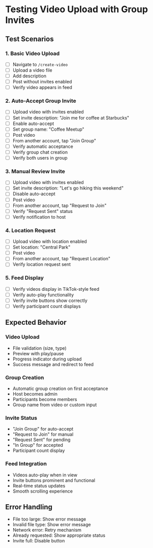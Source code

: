 # Testing Video Upload with Group Invites

## Test Scenarios

### 1. Basic Video Upload
- [ ] Navigate to `/create-video`
- [ ] Upload a video file
- [ ] Add description
- [ ] Post without invites enabled
- [ ] Verify video appears in feed

### 2. Auto-Accept Group Invite
- [ ] Upload video with invites enabled
- [ ] Set invite description: "Join me for coffee at Starbucks"
- [ ] Enable auto-accept
- [ ] Set group name: "Coffee Meetup"
- [ ] Post video
- [ ] From another account, tap "Join Group"
- [ ] Verify automatic acceptance
- [ ] Verify group chat creation
- [ ] Verify both users in group

### 3. Manual Review Invite
- [ ] Upload video with invites enabled
- [ ] Set invite description: "Let's go hiking this weekend"
- [ ] Disable auto-accept
- [ ] Post video
- [ ] From another account, tap "Request to Join"
- [ ] Verify "Request Sent" status
- [ ] Verify notification to host

### 4. Location Request
- [ ] Upload video with location enabled
- [ ] Set location: "Central Park"
- [ ] Post video
- [ ] From another account, tap "Request Location"
- [ ] Verify location request sent

### 5. Feed Display
- [ ] Verify videos display in TikTok-style feed
- [ ] Verify auto-play functionality
- [ ] Verify invite buttons show correctly
- [ ] Verify participant count displays

## Expected Behavior

### Video Upload
- File validation (size, type)
- Preview with play/pause
- Progress indicator during upload
- Success message and redirect to feed

### Group Creation
- Automatic group creation on first acceptance
- Host becomes admin
- Participants become members
- Group name from video or custom input

### Invite Status
- "Join Group" for auto-accept
- "Request to Join" for manual
- "Request Sent" for pending
- "In Group" for accepted
- Participant count display

### Feed Integration
- Videos auto-play when in view
- Invite buttons prominent and functional
- Real-time status updates
- Smooth scrolling experience

## Error Handling
- File too large: Show error message
- Invalid file type: Show error message
- Network error: Retry mechanism
- Already requested: Show appropriate status
- Invite full: Disable button